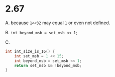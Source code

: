 # 2.67

A. because `1<<32` may equal `1` or even not defined.

B. `int beyond_msb = set_msb << 1`;

C.

```cpp
int int_size_is_16() {
    int set_msb = 1 << 15;
    int beyond_msb = set_msb << 1;
    return set_msb && !beyond_msb;
}
```
